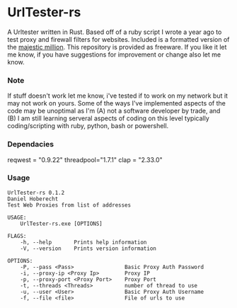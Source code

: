 # UrlTester-rs

A Urltester written in Rust. Based off of a ruby script I wrote a year ago to test proxy and firewall filters for websites. Included is a formatted version of the [majestic million](https://majestic.com/reports/majestic-million). This repository is provided as freeware. If you like it let me know, if you have suggestions for improvement or change also let me know. 

### Note

If stuff doesn't work let me know, i've tested if to work on my network but it may not work on yours. Some of the ways I've implemented aspects of the code may be unoptimal as I'm (A) not a software developer by trade, and (B) I am still learning serveral aspects of coding on this level typically coding/scripting with ruby, python, bash or powershell.
 
### Dependacies
reqwest = "0.9.22"
threadpool="1.7.1"
clap = "2.33.0"

### Usage

```
UrlTester-rs 0.1.2
Daniel Hoberecht
Test Web Proxies from list of addresses

USAGE:
    UrlTester-rs.exe [OPTIONS]

FLAGS:
    -h, --help       Prints help information
    -V, --version    Prints version information

OPTIONS:
    -P, --pass <Pass>                Basic Proxy Auth Password
    -i, --proxy-ip <Proxy Ip>        Proxy IP
    -p, --proxy-port <Proxy Port>    Proxy Port
    -t, --threads <Threads>          number of thread to use
    -u, --user <User>                Basic Proxy Auth Username
    -f, --file <file>                File of urls to use
```